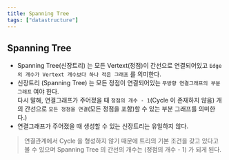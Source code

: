 ```yaml
---
title: Spanning Tree
tags: ["datastructure"]
---
```


## Spanning Tree
- Spanning Tree(신장트리) 는 모든 Vertext(정점)이 간선으로 연결되어있고 `Edge 의 개수가 Vertext 개수보다 하나 적은 그래프` 를 의미한다.
- 신장트리 (Spanning Tree) 는 모든 정점이 연결되어있는 `무방향 연결그래프의 부분 그래프` 여야 한다.  
  다시 말해, 연결그래프가 주어졌을 때 `정점의 개수 - 1`(Cycle 이 존재하지 않음) 개의 간선으로 `모든 정점을 연결`(모든 정점을 포함)할 수 있는 부분 그래프를 의미한다.)  
- 연결그래프가 주어졌을 때 생성할 수 있는 신장트리는 유일하지 않다.  
    
> 연결관계에서 Cycle 을 형성하지 않기 때문에 트리의 기본 조건을 갖고 있다고 볼 수 있으며 Spanning Tree 의 간선의 개수는 (정점의 개수 - 1) 가 되게 된다.



